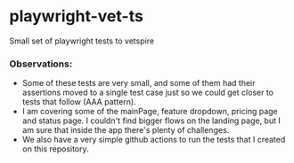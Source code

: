 # playwright-vet-ts
Small set of playwright tests to vetspire

### Observations:

- Some of these tests are very small, and some of them had their assertions moved to a single test case just so we could get closer to tests that follow (AAA pattern).
- I am covering some of the mainPage, feature dropdown, pricing page and status page. I couldn't find bigger flows on the landing page, but I am sure that inside the app there's plenty of challenges. 
- We also have a very simple github actions to run the tests that I created on this repository.